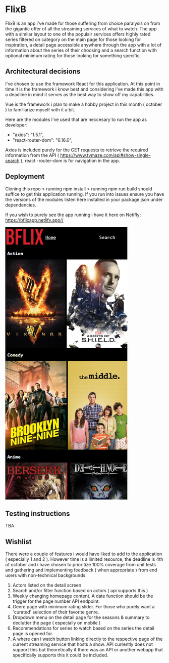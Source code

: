 <h1>FlixB</h1> 
FlixB is an app i've made for those suffering from choice paralysis on from the gigantic offer of all the streaming services of what to watch. The app with a similar layout to one of the populair services offers highly rated series filtered on category on the main page for those looking for inspiration, a detail page accessible anywhere through the app with a lot of information about the series of their choosing and a search function with optional minimum rating for those looking for something specific.

<h2>Architectural decisions</h2>
I've chosen to use the framework React for this application. At this point in time it is the framework i know best and considering i've made this app with a deadline in mind it serves as the best way to show off my capabilities.

Vue is the framework i plan to make a hobby project in this month ( october ) to familiarize myself with it a bit. 

Here are the modules i've used that are neccesary to run the app as developer:

* "axios": "1.5.1",
* "react-router-dom": "6.16.0",

Axios is included purely for the GET requests to retrieve the required information from the API ( https://www.tvmaze.com/api#show-single-search ), react -router-dom is for navigation in the app. 

<h2>Deployment</h2>
Cloning this repo > running npm install > running npm run build should suffice to get this application running.
If you run into issues ensure you have the versions of the modules listen here installed in your package.json under dependencies.

If you wish to purely see the app running i have it here on Netifly: https://bflixapp.netlify.app// 

![src](/src/assets/pictures/Example%20FlixB.PNG)

<h2>Testing instructions</h2>
TBA


<h2>Wishlist</h2>
There were a couple of features i would have liked to add to the application ( especially 1 and 2 ). However time is a limited resource, the deadline is 4th of october and i have chosen to prioritize 100% coverage from unit tests and gathering and implementing feedback ( when appropriate ) from end users with non-technical backgrounds.  

1. Actors listed on the detail screen
2. Search and/or filter function based on actors ( api supports this )
3. Weekly changing homepage content. A date function should be the trigger for the page number API endpoint.
4. Genre page with minimum rating slider. For those who purely want a 'curated' selection of their favorite genre.
5. Dropdown menu on the detail page for the seasons & summary to declutter the page ( especially on mobile )
6. Recommendations for series to watch based on the series the detail page is opened for.
7. A where can i watch button linking directly to the respective page of the current streaming service that hosts a show. API currently does not support this but theoretically if there was an API or another webapp that specifically supports this it could be included.